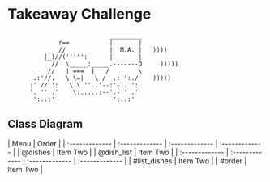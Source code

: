 Takeaway Challenge
==================
```
                            _________
              r==           |       |
           _  //            |  M.A. |   ))))
          |_)//(''''':      |       |
            //  \_____:_____.-------D     )))))
           //   | ===  |   /        \
       .:'//.   \ \=|   \ /  .:'':./    )))))
      :' // ':   \ \ ''..'--:'-.. ':
      '. '' .'    \:.....:--'.-'' .'
       ':..:'                ':..:'

 ```

Class Diagram
-------

| Menu           | Order          |
| :------------- | :------------- | :------------- | :------------- |
| @dishes        | Item Two       |
| @dish_list     | Item Two       |
| :------------- | :------------- | :------------- | :------------- |
| #list_dishes   | Item Two       |
| #order         | Item Two       |
